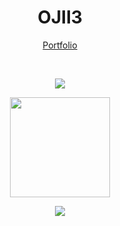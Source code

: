 <h1 align="center">OJII3</h1>

<p align="center">
  <a href="https://ojii3.github.io/profile">Portfolio</a>
</p>
<br />

<p align="center">
  <img src="https://github-readme-stats.vercel.app/api?username=ojii3&show_icons=true&theme=transparent&hide_border=true">
</p>

<p align="center">
  <img height="160" src="https://raw.githubusercontent.com/OJII3/OJII3/main/profile-summary-card-output/transparent/2-commits-per-language.svg">
</p>

<p align="center" height="160">
  <img src="https://github-readme-stats.vercel.app/api/top-langs/?username=ojii3&langs_count=10&layout=compact&theme=transparent&hide_border=true">
</p>
